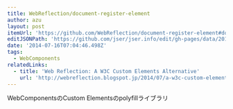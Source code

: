 ```yaml
---
title: WebReflection/document-register-element
author: azu
layout: post
itemUrl: 'https://github.com/WebReflection/document-register-element#document-register-element'
editJSONPath: 'https://github.com/jser/jser.info/edit/gh-pages/data/2014/07/index.json'
date: '2014-07-16T07:04:46.498Z'
tags:
  - WebComponents
relatedLinks:
  - title: 'Web Reflection: A W3C Custom Elements Alternative'
    url: 'http://webreflection.blogspot.jp/2014/07/a-w3c-custom-elements-alternative.html'
---
```

WebComponentsのCustom Elementsのpolyfillライブラリ
